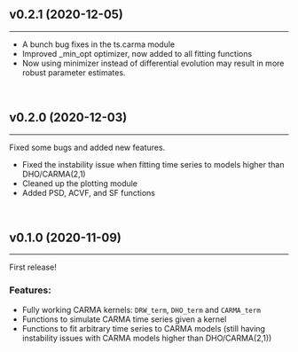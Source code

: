 ## v0.2.1 (2020-12-05)
---
- A bunch bug fixes in the ts.carma module
- Improved _min_opt optimizer, now added to all fitting functions
- Now using minimizer instead of differential evolution may result in more robust parameter estimates.

<br>

## v0.2.0 (2020-12-03)
---
Fixed some bugs and added new features.

- Fixed the instability issue when fitting time series to models higher than DHO/CARMA(2,1)
- Cleaned up the plotting module
- Added PSD, ACVF, and SF functions

<br>

## v0.1.0 (2020-11-09)
---
First release!

### Features:
- Fully working CARMA kernels: `DRW_term`, `DHO_term` and `CARMA_term`
- Functions to simulate CARMA time series given a kernel
- Functions to fit arbitrary time series to CARMA models (still having instability issues with CARMA models higher than DHO/CARMA(2,1))
  
